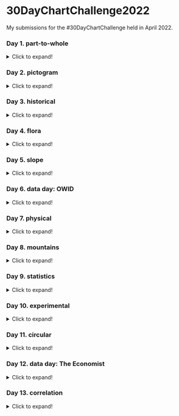 # 30DayChartChallenge2022

My submissions for the #30DayChartChallenge held in April 2022.

### Day 1. part-to-whole
<details>
  <summary>Click to expand!</summary>

![Day 1](/01-part-to-whole/plot.png)
</details>

### Day 2. pictogram
<details>
  <summary>Click to expand!</summary>

![Day 2](/02-pictogram/plot.png)
</details>

### Day 3. historical
<details>
  <summary>Click to expand!</summary>
  
![Day 3](03-historical/plot.png)
</details>

### Day 4. flora
<details>
  <summary>Click to expand!</summary>
  
![Day 4](04-flora/plot.png)
</details>

### Day 5. slope
<details>
  <summary>Click to expand!</summary>
  
![Day 5](05-slope/plot.png)
</details>

### Day 6. data day: OWID
<details>
  <summary>Click to expand!</summary>
  
![Day 6](06-OWID/plot.png)
</details>

### Day 7. physical
<details>
  <summary>Click to expand!</summary>
  
![Day 7](07-physical/plot.png)
</details>

### Day 8. mountains
<details>
  <summary>Click to expand!</summary>
  
![Day 8](08-mountains/plot2.png)
</details>

### Day 9. statistics
<details>
  <summary>Click to expand!</summary>
  
![Day 9](09-statistics/plot.png)
</details>

### Day 10. experimental
<details>
  <summary>Click to expand!</summary>
  
![Day 10](10-experimental/plot.png)
</details>

### Day 11. circular
<details>
  <summary>Click to expand!</summary>
  
![Day 11](11-circular/plot.png)
</details>

### Day 12. data day: The Economist
<details>
  <summary>Click to expand!</summary>
  
![Day 12](12-the-economist/plot.png)
</details>

### Day 13. correlation
<details>
  <summary>Click to expand!</summary>
  
![Day 13](13-correlation/plot.png)
</details>